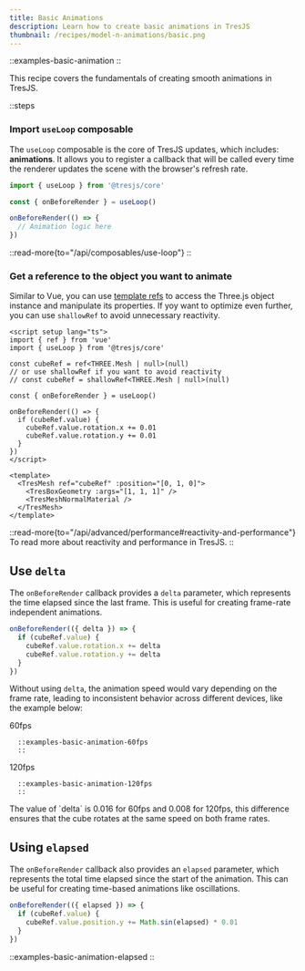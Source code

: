 ```yaml
---
title: Basic Animations
description: Learn how to create basic animations in TresJS
thumbnail: /recipes/model-n-animations/basic.png
---
```


::examples-basic-animation
::

This recipe covers the fundamentals of creating smooth animations in TresJS.

::steps

### Import `useLoop` composable

The `useLoop` composable is the core of TresJS updates, which includes: **animations**. It allows you to register a callback that will be called every time the renderer updates the scene with the browser's refresh rate.


```ts
import { useLoop } from '@tresjs/core'

const { onBeforeRender } = useLoop()

onBeforeRender(() => {
  // Animation logic here
})

```

::read-more{to="/api/composables/use-loop"}
::

### Get a reference to the object you want to animate

Similar to Vue, you can use [template refs](https://vuejs.org/guide/essentials/template-refs) to access the Three.js object instance and manipulate its properties. If yoy want to optimize even further, you can use `shallowRef` to avoid unnecessary reactivity.

```vue [RotatingCube.vue]
<script setup lang="ts">
import { ref } from 'vue'
import { useLoop } from '@tresjs/core'

const cubeRef = ref<THREE.Mesh | null>(null)
// or use shallowRef if you want to avoid reactivity
// const cubeRef = shallowRef<THREE.Mesh | null>(null)

const { onBeforeRender } = useLoop()

onBeforeRender(() => {
  if (cubeRef.value) {
    cubeRef.value.rotation.x += 0.01
    cubeRef.value.rotation.y += 0.01
  }
})
</script>

<template>
  <TresMesh ref="cubeRef" :position="[0, 1, 0]">
    <TresBoxGeometry :args="[1, 1, 1]" />
    <TresMeshNormalMaterial />
  </TresMesh>
</template>
```

::read-more{to="/api/advanced/performance#reactivity-and-performance"}
To read more about reactivity and performance in TresJS.
::

## Use `delta`

The `onBeforeRender` callback provides a `delta` parameter, which represents the time elapsed since the last frame. This is useful for creating frame-rate independent animations.

```ts
onBeforeRender(({ delta }) => {
  if (cubeRef.value) {
    cubeRef.value.rotation.x += delta
    cubeRef.value.rotation.y += delta
  }
})
```

Without using `delta`, the animation speed would vary depending on the frame rate, leading to inconsistent behavior across different devices, like the example below:

<div class="w-full flex border border-gray-200 rounded-lg overflow-hidden">
   <div class="w-1/2 border-r border-gray-200">
      <div class="text-center p-2 border-b border-gray-200 font-bold">
         60fps
      </div>

      ::examples-basic-animation-60fps
      ::

   </div>
   <div class="w-1/2">
      <div class="p-2 text-center p-2 border-b border-gray-200 font-bold">
         120fps
      </div>

      ::examples-basic-animation-120fps
      ::

   </div>
</div>
<div class="p-2 text-xs text-gray-500 italic mt-2 block text-center">
  The value of `delta` is 0.016 for 60fps and 0.008 for 120fps,  this difference ensures that the cube rotates at the same speed on both frame rates.
</div>

## Using `elapsed` 

The `onBeforeRender` callback also provides an `elapsed` parameter, which represents the total time elapsed since the start of the animation. This can be useful for creating time-based animations like oscillations.

```ts
onBeforeRender(({ elapsed }) => {
  if (cubeRef.value) {
    cubeRef.value.position.y += Math.sin(elapsed) * 0.01
  }
})
```

::examples-basic-animation-elapsed
::